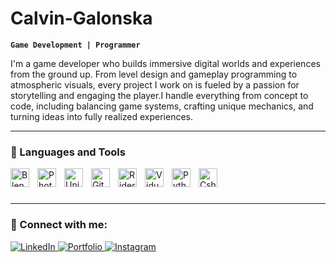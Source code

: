 # Calvin-Galonska

**`Game Development | Programmer`**

I'm a game developer who builds immersive digital worlds and experiences from the ground up. From level design and gameplay programming to atmospheric visuals, every project I work on is fueled by a passion for storytelling and engaging the player.I handle everything from concept to code, including balancing game systems, crafting unique mechanics, and turning ideas into fully realized experiences.

---

### 🧰 Languages and Tools

<img align="left" alt="Blender" width="30px" style="padding-right:10px;" src="https://cdn.jsdelivr.net/gh/devicons/devicon@latest/icons/blender/blender-original.svg" />
<img align="left" alt="Photoshop" width="30px" style="padding-right:10px;" src="https://cdn.jsdelivr.net/gh/devicons/devicon@latest/icons/photoshop/photoshop-original.svg" />
<img align="left" alt="Unity" width="30px" style="padding-right:10px;" src="https://cdn.jsdelivr.net/gh/devicons/devicon@latest/icons/unity/unity-original.svg" />
<img align="left" alt="Git" width="30px" style="padding-right:10px;" src="https://cdn.jsdelivr.net/gh/devicons/devicon/icons/git/git-original.svg" />
<img align="left" alt="Rider" width="30px" style="padding-right:10px;" src="https://cdn.jsdelivr.net/gh/devicons/devicon@latest/icons/rider/rider-original.svg" />
<img align="left" alt="VidualStudio" width="30px" style="padding-right:10px;" src="https://cdn.jsdelivr.net/gh/devicons/devicon@latest/icons/visualstudio/visualstudio-original.svg" />
<img align="left" alt="Python" width="30px" style="padding-right:10px;" src="https://cdn.jsdelivr.net/gh/devicons/devicon/icons/python/python-plain.svg" />
<img align="left" alt="Csharp" width="30px" style="padding-right:10px;" src="https://cdn.jsdelivr.net/gh/devicons/devicon@latest/icons/csharp/csharp-original.svg" />
<br />

#

---

### 📝 Connect with me:

<p align="left">
  <a href="https://www.linkedin.com/in/calvin-galonska/">
    <img alt="LinkedIn" src="https://img.shields.io/badge/%20LinkedIn%20-CD14BC" /> 
  <a href="https://calvingalonska.myportfolio.com">
    <img alt="Portfolio" src="https://img.shields.io/badge/%20Portfolio%20-CD14BC" /> 
  <a href="https://www.instagram.com/calvin_galonska/">
    <img alt="Instagram" src="https://img.shields.io/badge/%20Instagram%20-CD14BC" /> 
    
  
</p>